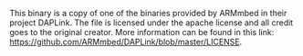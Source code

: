 This binary is a copy of one of the binaries provided by ARMmbed in their project DAPLink. The file is licensed under the apache license and all credit goes to the original creator. More information can be found in this link: https://github.com/ARMmbed/DAPLink/blob/master/LICENSE. 
